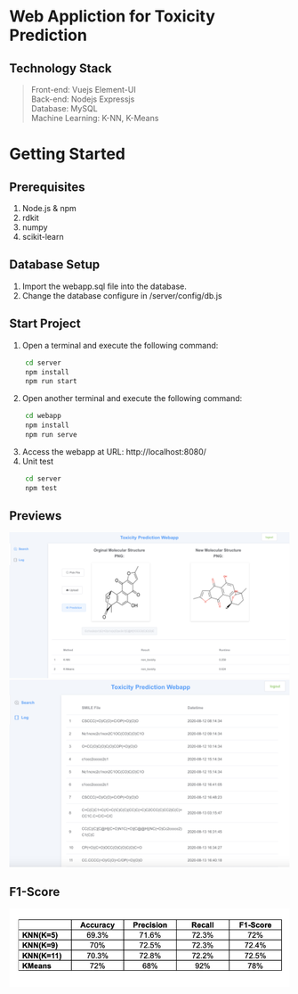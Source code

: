 # Web Appliction for Toxicity Prediction
## Technology Stack
> Front-end: Vuejs Element-UI<br/>
> Back-end: Nodejs Expressjs<br/>
> Database: MySQL<br/>
> Machine Learning: K-NN, K-Means<br/>
# Getting Started
## Prerequisites
1. Node.js & npm
2. rdkit
3. numpy
4. scikit-learn

## Database Setup
1. Import the webapp.sql file into the database.
2. Change the database configure in /server/config/db.js

## Start Project
1. Open a terminal and execute the following command:
```bash
    cd server
    npm install
    npm run start
```
2. Open another terminal and execute the following command:
```bash
    cd webapp
    npm install
    npm run serve
```
3. Access the webapp at URL: http://localhost:8080/
4. Unit test
```bash
    cd server
    npm test
```
## Previews
![image](https://github.com/HLN177/ToxicityPredictionWebapp/blob/main/server/public/WechatIMG557.png)
![image](https://github.com/HLN177/ToxicityPredictionWebapp/blob/main/server/public/WechatIMG732.png)
## F1-Score
![image](https://github.com/HLN177/ToxicityPredictionWebapp/blob/main/server/public/WechatIMG529.jpeg)
